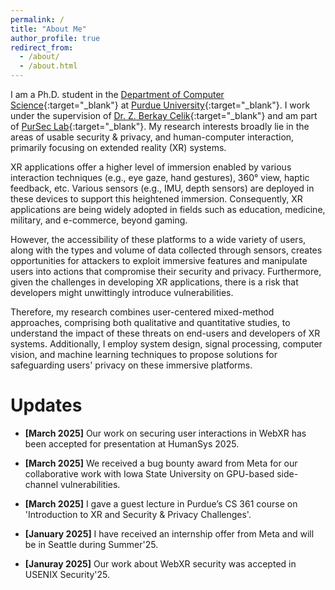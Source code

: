 ```yaml
---
permalink: /
title: "About Me"
author_profile: true
redirect_from:
  - /about/
  - /about.html
---
```


I am a Ph.D. student in the [Department of Computer Science](https://www.cs.purdue.edu/){:target="\_blank"} at [Purdue University](https://www.purdue.edu/){:target="\_blank"}. I work under the supervision of [Dr. Z. Berkay Celik](https://beerkay.github.io/){:target="\_blank"} and am part of [PurSec Lab](https://pursec.cs.purdue.edu/){:target="\_blank"}.
My research interests broadly lie in the areas of usable security & privacy, and human-computer interaction, primarily focusing on extended reality (XR) systems.

XR applications offer a higher level of immersion enabled by various interaction techniques (e.g., eye gaze, hand gestures), 360° view, haptic feedback, etc. Various sensors (e.g., IMU, depth sensors) are deployed in these devices to support this heightened immersion. Consequently, XR applications are being widely adopted in fields such as education, medicine, military, and e-commerce, beyond gaming.

However, the accessibility of these platforms to a wide variety of users, along with the types and volume of data collected through sensors, creates opportunities for attackers to exploit immersive features and manipulate users into actions that compromise their security and privacy. Furthermore, given the challenges in developing XR applications, there is a risk that developers might unwittingly introduce vulnerabilities.

Therefore, my research combines user-centered mixed-method approaches, comprising both qualitative and quantitative studies, to understand the impact of these threats on end-users and developers of XR systems. Additionally, I employ system design, signal processing, computer vision, and machine learning techniques to propose solutions for safeguarding users' privacy on these immersive platforms.

# Updates

- **[March 2025]** Our work on securing user interactions in WebXR has been accepted for presentation at HumanSys 2025.

- **[March 2025]** We received a bug bounty award from Meta for our collaborative work with Iowa State University on GPU-based side-channel vulnerabilities.

- **[March 2025]** I gave a guest lecture in Purdue’s CS 361 course on 'Introduction to XR and Security & Privacy Challenges'.

- **[January 2025]** I have received an internship offer from Meta and will be in Seattle during Summer'25.

- **[Januray 2025]** Our work about WebXR security was accepted in USENIX Security'25.
